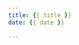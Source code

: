 ```yaml
---
title: {{ title }}
date: {{ date }}

---
```

<!--stackedit_data:
eyJoaXN0b3J5IjpbMTU1MjYzMTk0MF19
-->